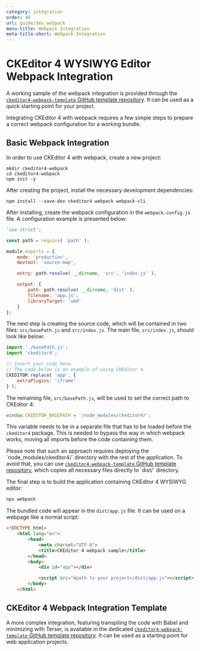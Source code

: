 ```yaml
---
category: integration
order: 40
url: guide/dev_webpack
menu-title: Webpack Integration
meta-title-short: Webpack Integration
---
```

<!--
Copyright (c) 2003-2020, CKSource - Frederico Knabben. All rights reserved.
For licensing, see LICENSE.md.
-->

# CKEditor 4 WYSIWYG Editor Webpack Integration

<info-box info="">
	A working sample of the webpack integration is provided through the <a href="https://github.com/ckeditor/ckeditor4-webpack-template"><code>ckeditor4-webpack-template</code> GitHub template repository</a>. It can be used as a quick starting point for your project.
</info-box>

Integrating CKEditor 4 with webpack requires a few simple steps to prepare a correct webpack configuration for a working bundle.

## Basic Webpack Integration

In order to use CKEditor 4 with webpack, create a new project:

```
mkdir ckeditor4-webpack
cd ckeditor4-webpack
npm init -y
```

After creating the project, install the necessary development dependencies:

```
npm install --save-dev ckeditor4 webpack webpack-cli
```

After installing, create the webpack configuration in the `webpack.config.js` file. A configuration example is presented below:

```js
'use strict';

const path = require( 'path' );

module.exports = {
	mode: 'production',
	devtool: 'source-map',

	entry: path.resolve( __dirname, 'src', 'index.js' ),

	output: {
		path: path.resolve( __dirname, 'dist' ),
		filename: 'app.js',
		libraryTarget: 'umd'
	}
};
```

The next step is creating the source code, which will be contained in two files: `src/basePath.js` and `src/index.js`. The main file, `src/index.js`, should look like below:

```js
import './basePath.js';
import 'ckeditor4';

// Insert your code here.
// The code below is an example of using CKEditor 4.
CKEDITOR.replace( 'app', {
	extraPlugins: 'iframe'
} );
```

The remaining file, `src/basePath.js`, will be used to set the correct path to CKEditor 4:

```js
window.CKEDITOR_BASEPATH = '/node_modules/ckeditor4/';
```

This variable needs to be in a separate file that has to be loaded before the `ckeditor4` package. This is needed to bypass the way in which webpack works, moving all imports before the code containing them.

<info-box info="">
	Please note that such an approach requires deploying the `node_modules/ckeditor4/` directory with the rest of the application. To avoid that, you can use <a href="https://github.com/ckeditor/ckeditor4-webpack-template"><code>ckeditor4-webpack-template</code> GitHub template repository</a>, which copies all necessary files directly to `dist/` directory.
</info-box>

The final step is to build the application containing CKEditor 4 WYSIWYG editor:

```js
npx webpack
```

The bundled code will appear in the `dist/app.js` file. It can be used on a webpage like a normal script:

```html
<!DOCTYPE html>
	<html lang="en">
		<head>
			<meta charset="UTF-8">
			<title>CKEditor 4 webpack sample</title>
		</head>
		<body>
			<div id="app"></div>

			<script src="<path to your project>/dist/app.js"></script>
		</body>
	</html>
```

## CKEditor 4 Webpack Integration Template

A more complex integration, featuring transpiling the code with Babel and minimizing with Terser, is available in the dedicated [`ckeditor4-webpack-template` GitHub template repository](https://github.com/ckeditor/ckeditor4-webpack-template). It can be used as a starting point for web application projects.
